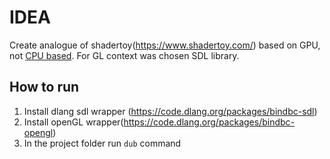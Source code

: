IDEA
====

Create analogue of shadertoy(https://www.shadertoy.com/) based on GPU, not [CPU based](https://github.com/aspergarus/CPU_shadertoy).
For GL context was chosen SDL library.

How to run
----------

1. Install dlang sdl wrapper (https://code.dlang.org/packages/bindbc-sdl)
2. Install openGL wrapper(https://code.dlang.org/packages/bindbc-opengl)
3. In the project folder run `dub` command
